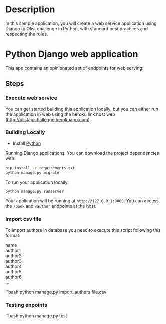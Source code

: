 # Description

In this sample application, you will create a web service application using Django to Olist challenge in Python, with standard best practices and respecting the rules.

# Python Django web application

This app contains an opinionated set of endpoints for web serving:

## Steps

### Execute web service
You can get started building this application locally, but you can either run the application in web using the heroku link host web (http://olistapichallenge.herokuapp.com).

### Building Locally

* Install [Python](https://www.python.org/downloads/)

Running Django applications: You can download the project dependencies with:

```bash
pip install -r requirements.txt
python manage.py migrate
```

To run your application locally:

```bash
python manage.py runserver
```

Your application will be running at `http://127.0.0.1:8000`.  You can access the `/book` and `/author` endpoints at the host.

### Import csv file

To import authors in database you need to execute this script following this format:

name<br>
author1<br>
author2<br>
author3<br>
author4<br>
author5<br>
author6<br>
...

``bash
python manage.py import_authors file.csv



### Testing enpoints

``bash
python manage.py test
